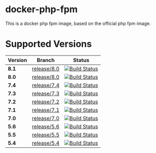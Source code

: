 # docker-php-fpm

This is a docker php fpm image, based on the official php fpm image.

# Supported Versions

| Version | Branch | Status |
| --- | --- | --- |
| **8.1** | [release/8.0](https://github.com/exozet/docker-php-fpm/tree/release/8.1) | [![Build Status][github_actions_80_badge]][github_actions_80_link] |
| **8.0** | [release/8.0](https://github.com/exozet/docker-php-fpm/tree/release/8.0) | [![Build Status][github_actions_80_badge]][github_actions_80_link] |
| **7.4** | [release/7.4](https://github.com/exozet/docker-php-fpm/tree/release/7.4) | [![Build Status][github_actions_74_badge]][github_actions_74_link] |
| **7.3** | [release/7.3](https://github.com/exozet/docker-php-fpm/tree/release/7.3) | [![Build Status][github_actions_73_badge]][github_actions_73_link] |
| **7.2** | [release/7.2](https://github.com/exozet/docker-php-fpm/tree/release/7.2) | [![Build Status][github_actions_72_badge]][github_actions_72_link] |
| **7.1** | [release/7.1](https://github.com/exozet/docker-php-fpm/tree/release/7.1) | [![Build Status][github_actions_71_badge]][github_actions_71_link] |
| **7.0** | [release/7.0](https://github.com/exozet/docker-php-fpm/tree/release/7.0) | [![Build Status][github_actions_70_badge]][github_actions_70_link] |
| **5.6** | [release/5.6](https://github.com/exozet/docker-php-fpm/tree/release/5.6) | [![Build Status][github_actions_56_badge]][github_actions_56_link] |
| **5.5** | [release/5.5](https://github.com/exozet/docker-php-fpm/tree/release/5.5) | [![Build Status][github_actions_55_badge]][github_actions_55_link] |
| **5.4** | [release/5.4](https://github.com/exozet/docker-php-fpm/tree/release/5.4) | [![Build Status][github_actions_54_badge]][github_actions_54_link] |

[github_actions_80_badge]: https://github.com/exozet/docker-php-fpm/workflows/CI/badge.svg?branch=release/8.1
[github_actions_80_link]: https://github.com/exozet/docker-php-fpm/actions?query=branch%3Arelease%2F8.1

[github_actions_80_badge]: https://github.com/exozet/docker-php-fpm/workflows/CI/badge.svg?branch=release/8.0
[github_actions_80_link]: https://github.com/exozet/docker-php-fpm/actions?query=branch%3Arelease%2F8.0

[github_actions_74_badge]: https://github.com/exozet/docker-php-fpm/workflows/CI/badge.svg?branch=release/7.4
[github_actions_74_link]: https://github.com/exozet/docker-php-fpm/actions?query=branch%3Arelease%2F7.4

[github_actions_73_badge]: https://github.com/exozet/docker-php-fpm/workflows/CI/badge.svg?branch=release/7.3
[github_actions_73_link]: https://github.com/exozet/docker-php-fpm/actions?query=branch%3Arelease%2F7.3

[github_actions_72_badge]: https://github.com/exozet/docker-php-fpm/workflows/CI/badge.svg?branch=release/7.2
[github_actions_72_link]: https://github.com/exozet/docker-php-fpm/actions?query=branch%3Arelease%2F7.2

[github_actions_71_badge]: https://github.com/exozet/docker-php-fpm/workflows/CI/badge.svg?branch=release/7.1
[github_actions_71_link]: https://github.com/exozet/docker-php-fpm/actions?query=branch%3Arelease%2F7.1

[github_actions_70_badge]: https://github.com/exozet/docker-php-fpm/workflows/CI/badge.svg?branch=release/7.0
[github_actions_70_link]: https://github.com/exozet/docker-php-fpm/actions?query=branch%3Arelease%2F7.0

[github_actions_56_badge]: https://github.com/exozet/docker-php-fpm/workflows/CI/badge.svg?branch=release/5.6
[github_actions_56_link]: https://github.com/exozet/docker-php-fpm/actions?query=branch%3Arelease%2F5.6

[github_actions_55_badge]: https://github.com/exozet/docker-php-fpm/workflows/CI/badge.svg?branch=release/5.5
[github_actions_55_link]: https://github.com/exozet/docker-php-fpm/actions?query=branch%3Arelease%2F5.5

[github_actions_54_badge]: https://github.com/exozet/docker-php-fpm/workflows/CI/badge.svg?branch=release/5.4
[github_actions_54_link]: https://github.com/exozet/docker-php-fpm/actions?query=branch%3Arelease%2F5.4
